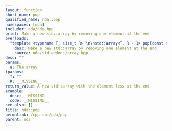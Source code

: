 ```yaml
---
layout: function
short_name: pop
qualified_name: nda::pop
namespaces: [nda]
includer: nda/nda.hpp
brief: Make a new std::array by removing one element at the end
overloads:
  "template <typename T, size_t R> \n\nstd::array<T, R - 1> pop(const std::array<T, R> & a)":
    desc: Make a new std::array by removing one element at the end
    source: nda/std_addons/array.hpp
desc: ""
params:
  a: The array
tparams:
  T: ""
  R: __MISSING__
return_value: A new std::array with the element less at the end
example:
  desc: __MISSING__
  code: __MISSING__
see-also: []
title: nda::pop
permalink: /cpp-api/nda/pop
parent: nda
...
```


